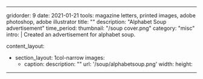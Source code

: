 ---

gridorder: 9
date: 2021-01-21
tools: magazine letters, printed images, adobe photoshop, adobe illustrator
title: ""
description: "Alphabet Soup advertisement"
time_period:
thumbnail: "/soup cover.png"
category: "misc"
intro: |
 Created an advertisement for alphabet soup.

content_layout:
  - section_layout: 1col-narrow
    images:
      - caption:
        description: ""
        url: '/soup/alphabetsoup.png'
        width:
        height:


---
